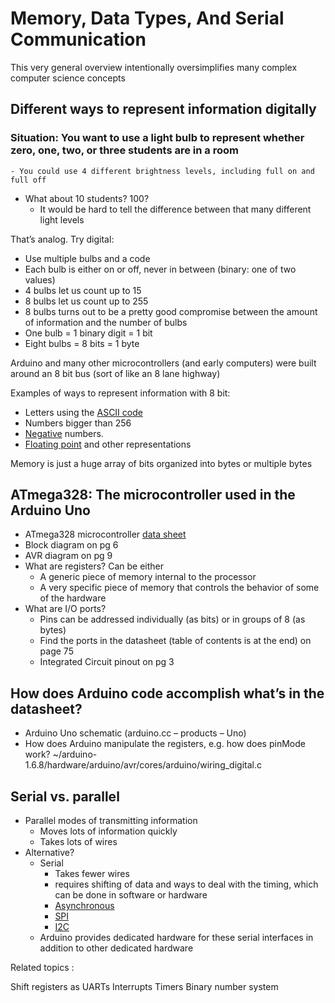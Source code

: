 # Memory, Data Types, And Serial Communication

This very general overview intentionally oversimplifies many complex computer
science concepts


## Different ways to represent information digitally

### Situation: You want to use a light bulb to represent whether zero, one, two, or three students are in a room
	- You could use 4 different brightness levels, including full on and full off
- What about 10 students? 100?
	- It would be hard to tell the difference between that many different light levels

That’s analog. Try digital:
- Use multiple bulbs and a code
- Each bulb is either on or off, never in between (binary: one of two values)
- 4 bulbs let us count up to 15
- 8 bulbs let us count up to 255
- 8 bulbs turns out to be a pretty good compromise between the amount of information and the number of bulbs
- One bulb = 1 binary digit = 1 bit
- Eight bulbs = 8 bits = 1 byte

Arduino and many other microcontrollers (and early computers) were built around an 8 bit bus (sort of like an 8 lane highway)

Examples of ways to represent information with 8 bit:

- Letters using the [ASCII code](http://www.asciitable.com/)
- Numbers bigger than 256
- [Negative](https://en.wikipedia.org/wiki/Two%27s_complement) numbers. 
- [Floating
	point](https://www3.ntu.edu.sg/home/ehchua/programming/java/datarepresentation.html)
	and other representations

Memory is just a huge array of bits organized into bytes or multiple bytes

## ATmega328: The microcontroller used in the Arduino Uno

- ATmega328 microcontroller [data sheet](http://www.atmel.com/images/Atmel-8271-8-bit-AVR-Microcontroller-ATmega48A-48PA-88A-88PA-168A-168PA-328-328P_datasheet_Complete.pdf)
- Block diagram on pg 6
- AVR diagram on pg 9
- What are registers? Can be either
  - A generic piece of memory internal to the processor
  - A very specific piece of memory that controls the behavior of some of the hardware
- What are I/O ports?
	- Pins can be addressed individually (as bits) or in groups of 8 (as bytes)
	- Find the ports in the datasheet (table of contents is at the end) on page 75
	- Integrated Circuit pinout on pg 3

## How does Arduino code accomplish what’s in the datasheet?

- Arduino Uno schematic (arduino.cc – products – Uno)
- How does Arduino manipulate the registers, e.g. how does pinMode work?
		~/arduino-1.6.8/hardware/arduino/avr/cores/arduino/wiring_digital.c

## Serial vs. parallel

- Parallel modes of transmitting information
	- Moves lots of information quickly
	- Takes lots of wires
- Alternative?
	- Serial
		- Takes fewer wires
		- requires shifting of data and ways to deal with the timing, which can be
			done in software or hardware
		- [Asynchronous](https://learn.sparkfun.com/tutorials/serial-communication)
		- [SPI](https://learn.sparkfun.com/tutorials/serial-peripheral-interface-spi)
		- [I2C](https://learn.sparkfun.com/tutorials/i2c)
	- Arduino provides dedicated hardware for these serial interfaces 
		in addition to other dedicated hardware

Related topics :

Shift registers as UARTs
Interrupts
Timers
Binary number system

